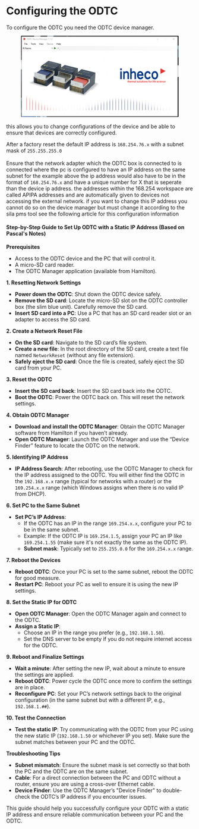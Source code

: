 # Configuring the ODTC

To configure the ODTC you need the ODTC device manager.

<figure><img src="../../../../.gitbook/assets/image.png" alt=""><figcaption></figcaption></figure>

this allows you to change configurations of the device and be able to ensure that devices are correctly configured.

After a factory reset the default IP address is `168.254.76.x` with a subnet mask of `255.255.255.0`\
\
Ensure that the network adapter which the ODTC box is connected to is connected where the pc is configured to have an IP address on the same subnet for the example above the ip address would also have to be in the format of `168.254.76.x` and have a unique number for X that is seperate than the device ip address.  the addresses within the 168.254 workspace are called APIPA addresses and are automatically given to devices not accessing the external network. if you want to change this IP address you cannot do so on the device manager but must change it according to the sila pms tool see the following article for this configuration information



#### Step-by-Step Guide to Set Up ODTC with a Static IP Address (Based on Pascal's Notes)

**Prerequisites**

* Access to the ODTC device and the PC that will control it.
* A micro-SD card reader.
* The ODTC Manager application (available from Hamilton).

**1. Resetting Network Settings**

* **Power down the ODTC**: Shut down the ODTC device safely.
* **Remove the SD card**: Locate the micro-SD slot on the ODTC controller box (the slim blue unit). Carefully remove the SD card.
* **Insert SD card into a PC**: Use a PC that has an SD card reader slot or an adapter to access the SD card.

**2. Create a Network Reset File**

* **On the SD card**: Navigate to the SD card’s file system.
* **Create a new file**: In the root directory of the SD card, create a text file named `NetworkReset` (without any file extension).
* **Safely eject the SD card**: Once the file is created, safely eject the SD card from your PC.

**3. Reset the ODTC**

* **Insert the SD card back**: Insert the SD card back into the ODTC.
* **Boot the ODTC**: Power the ODTC back on. This will reset the network settings.

**4. Obtain ODTC Manager**

* **Download and install the ODTC Manager**: Obtain the ODTC Manager software from Hamilton if you haven’t already.
* **Open ODTC Manager**: Launch the ODTC Manager and use the “Device Finder” feature to locate the ODTC on the network.

**5. Identifying IP Address**

* **IP Address Search**: After rebooting, use the ODTC Manager to check for the IP address assigned to the ODTC. You will either find the ODTC in the `192.168.x.x` range (typical for networks with a router) or the `169.254.x.x` range (which Windows assigns when there is no valid IP from DHCP).

**6. Set PC to the Same Subnet**

* **Set PC’s IP Address**:
  * If the ODTC has an IP in the range `169.254.x.x`, configure your PC to be in the same subnet.
  * Example: If the ODTC IP is `169.254.1.5`, assign your PC an IP like `169.254.1.55` (make sure it's not exactly the same as the ODTC IP).
  * **Subnet mask**: Typically set to `255.255.0.0` for the `169.254.x.x` range.

**7. Reboot the Devices**

* **Reboot ODTC**: Once your PC is set to the same subnet, reboot the ODTC for good measure.
* **Restart PC**: Reboot your PC as well to ensure it is using the new IP settings.

**8. Set the Static IP for ODTC**

* **Open ODTC Manager**: Open the ODTC Manager again and connect to the ODTC.
* **Assign a Static IP**:
  * Choose an IP in the range you prefer (e.g., `192.168.1.50`).
  * Set the DNS server to be empty if you do not require internet access for the ODTC.

**9. Reboot and Finalize Settings**

* **Wait a minute**: After setting the new IP, wait about a minute to ensure the settings are applied.
* **Reboot ODTC**: Power cycle the ODTC once more to confirm the settings are in place.
* **Reconfigure PC**: Set your PC’s network settings back to the original configuration (in the same subnet but with a different IP, e.g., `192.168.1.##`).

**10. Test the Connection**

* **Test the static IP**: Try communicating with the ODTC from your PC using the new static IP (`192.168.1.50` or whichever IP you set). Make sure the subnet matches between your PC and the ODTC.

**Troubleshooting Tips**

* **Subnet mismatch**: Ensure the subnet mask is set correctly so that both the PC and the ODTC are on the same subnet.
* **Cable**: For a direct connection between the PC and ODTC without a router, ensure you are using a cross-over Ethernet cable.
* **Device Finder**: Use the ODTC Manager’s "Device Finder" to double-check the ODTC’s IP address if you encounter issues.

This guide should help you successfully configure your ODTC with a static IP address and ensure reliable communication between your PC and the ODTC.
